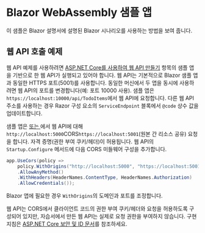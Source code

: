 # <a name="blazor-webassembly-sample-app"></a>Blazor WebAssembly 샘플 앱

이 샘플은 Blazor 설명서에 설명된 Blazor 시나리오를 사용하는 방법을 보여 줍니다.

## <a name="call-web-api-example"></a>웹 API 호출 예제

웹 API 예제를 사용하려면 <a href="https://docs.microsoft.com/aspnet/core/tutorials/first-web-api">ASP.NET Core를 사용하여 웹 API 만들기</a> 항목의 샘플 앱을 기반으로 한 웹 API가 실행되고 있어야 합니다. 웹 API는 기본적으로 Blazor 샘플 앱과 동일한 HTTPS 포트(5001)를 사용합니다. 동일한 머신에서 두 앱을 동시에 사용하려면 웹 API의 포트를 변경합니다(예: 포트 10000 사용). 샘플 앱은 `https://localhost:10000/api/TodoItems`에서 웹 API에 요청합니다. 다른 웹 API 주소를 사용하는 경우 Razor 구성 요소의 `ServiceEndpoint` 블록에서 `@code` 상수 값을 업데이트합니다.</p>

샘플 앱은 <a href="https://docs.microsoft.com/aspnet/core/security/cors"> 또는 </a>에서 웹 API에 대해 `http://localhost:5000`CORS`https://localhost:5001`(원본 간 리소스 공유) 요청을 합니다. 자격 증명(권한 부여 쿠키/헤더)이 허용됩니다. 웹 API의 `Startup.Configure` 메서드에 다음 CORS 미들웨어 구성을 추가합니다.</p>

```csharp
app.UseCors(policy => 
    policy.WithOrigins("http://localhost:5000", "https://localhost:5001")
    .AllowAnyMethod()
    .WithHeaders(HeaderNames.ContentType, HeaderNames.Authorization)
    .AllowCredentials());
```

Blazor 앱에 필요한 경우 `WithOrigins`의 도메인과 포트를 조정합니다.

웹 API는 CORS에서 클라이언트 코드의 권한 부여 쿠키/헤더와 요청을 허용하도록 구성되어 있지만, 자습서에서 만든 웹 API는 실제로 요청 권한을 부여하지 않습니다. 구현 지침은 <a href="https://docs.microsoft.com/aspnet/core/security/">ASP.NET Core 보안 및 ID 문서</a>를 참조하세요.
